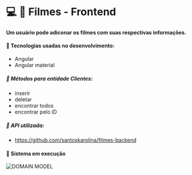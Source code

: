 # :computer: :pushpin: Filmes - Frontend 

#### Um usuário pode adiconar os filmes com suas respectivas informações.

#### :small_blue_diamond: Tecnologias usadas no desenvolvimento:
- Angular
- Angular material

##### :small_blue_diamond: Métodos para entidade Clientes:
- inserir
- deletar
- encontrar todos
- encontrar pelo ID


##### :small_blue_diamond: API utilizada:
- https://github.com/santoskarolina/filmes-backend

#### :small_blue_diamond: Sistema em execução
![DOMAIN MODEL](https://github.com/santoskarolina/html/blob/main/html/filmes.gif)
